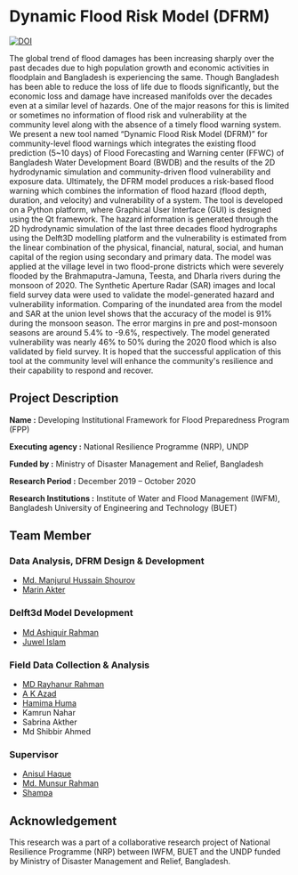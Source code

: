 # Dynamic Flood Risk Model (DFRM)
[![DOI](https://zenodo.org/badge/DOI/10.5281/zenodo.5506212.svg)](https://doi.org/10.5281/zenodo.5506212)

The global trend of flood damages has been increasing sharply over the past decades due to high population growth and economic activities in floodplain and Bangladesh is experiencing the same.  Though Bangladesh has been able to reduce the loss of life due to floods significantly, but the economic loss and damage have increased manifolds over the decades even at a similar level of hazards. One of the major reasons for this is limited or sometimes no information of flood risk and vulnerability at the community level along with the absence of a timely flood warning system. We present a new tool named “Dynamic Flood Risk Model (DFRM)” for community-level flood warnings which integrates the existing flood prediction (5~10 days) of Flood Forecasting and Warning center (FFWC) of Bangladesh Water Development Board (BWDB) and the results of the 2D hydrodynamic simulation and community-driven flood vulnerability and exposure data. Ultimately, the DFRM model produces a risk-based flood warning which combines the information of flood hazard (flood depth, duration, and velocity) and vulnerability of a system. The tool is developed on a Python platform, where Graphical User Interface (GUI) is designed using the Qt framework. The hazard information is generated through the 2D hydrodynamic simulation of the last three decades flood hydrographs using the Delft3D modelling platform and the vulnerability is estimated from the linear combination of the physical, financial, natural, social, and human capital of the region using secondary and primary data. The model was applied at the village level in two flood-prone districts which were severely flooded by the Brahmaputra-Jamuna, Teesta, and Dharla rivers during the monsoon of 2020. The Synthetic Aperture Radar (SAR) images and local field survey data were used to validate the model-generated hazard and vulnerability information. Comparing of the inundated area from the model and SAR at the union level shows that the accuracy of the model is 91% during the monsoon season. The error margins in pre and post-monsoon seasons are around 5.4% to -9.6%, respectively. The model generated vulnerability was nearly 46% to 50% during the 2020 flood which is also validated by field survey. It is hoped that the successful application of this tool at the community level will enhance the community's resilience and their capability to respond and recover.

## Project Description
**Name :** Developing Institutional Framework for Flood Preparedness Program (FPP)

**Executing agency :** National Resilience Programme (NRP), UNDP

**Funded by :** Ministry of Disaster Management and Relief, Bangladesh

**Research Period :** December 2019 – October 2020

**Research Institutions :** Institute of Water and Flood Management (IWFM), Bangladesh University of Engineering and Technology (BUET)

## Team Member

### Data Analysis, DFRM Design & Development
- [Md. Manjurul Hussain Shourov](https://www.researchgate.net/profile/Md_Manjurul_Shourov)
- [Marin Akter](https://www.researchgate.net/profile/Marin-Akter)

### Delft3d Model Development
- [Md Ashiquir Rahman](https://www.researchgate.net/profile/Md-Ashiqur-Rahman-15)
- [Juwel Islam](https://www.researchgate.net/profile/Juwel-Islam)

### Field Data Collection & Analysis
- [MD Rayhanur Rahman](https://www.researchgate.net/profile/Md-Rahman-228)
- [A K Azad](https://www.researchgate.net/profile/A-Azad-4)
- [Hamima Huma](https://www.researchgate.net/profile/Hamima-Huma)
- Kamrun Nahar
- Sabrina Akther
- Md Shibbir Ahmed

### Supervisor
- [Anisul Haque](https://iwfm.buet.ac.bd/site/faculty/anisul-haque)
- [Md. Munsur Rahman](https://iwfm.buet.ac.bd/site/faculty/md-munsur-rahman)
- [Shampa](https://iwfm.buet.ac.bd/site/faculty/shampa)


<!---
## Citation
You can cite CCM as below :
> Haque, A., Shourov, M.H., Al Azad, A.A., Mita, K.S., Zaman, M.W., Mazhar, S., Ali, M.M., Kabir, R., Ansary, M.A., Ahsan, R. and Rahman, M., (2019) [A Cyclone Classifier Model for Real-time Cyclone Warning in Bangladesh.](http://gadri.net/4gsridrr/4thGlobalSummit_presentations/19gadri4105.pdf) 4th Global Summit of Research Institutes for Disaster Risk Reduction, Kyoto, Japan, March 13-15, 2019

In addition, each release of CCM is achieved on Zenodo with a DOI, that can be found [here](https://zenodo.org/badge/latestdoi/263951347).
-->

## Acknowledgement
This research was a part of a collaborative research project of National Resilience Programme (NRP) between IWFM, BUET and the UNDP funded by Ministry of Disaster Management and Relief, Bangladesh.